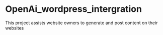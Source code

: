 # OpenAi_wordpress_intergration
This project assists website owners to generate and post content on their websites

